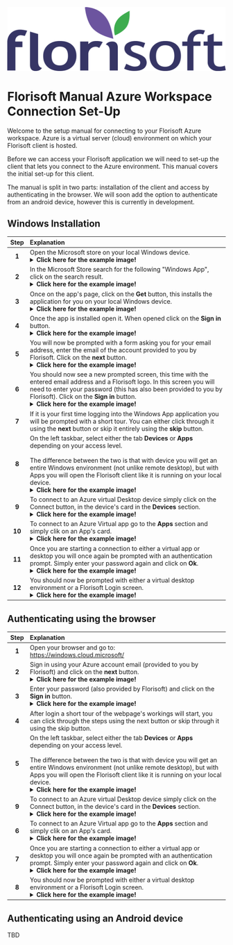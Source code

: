<img src="https://github.com/florisoft/User.Manuals/blob/main/fslogo.png">

# Florisoft Manual Azure Workspace Connection Set-Up

Welcome to the setup manual for connecting to your Florisoft Azure workspace. Azure is a virtual server (cloud) environment on which your Florisoft client is hosted. 

Before we can access your Florisoft application we will need to set-up the client that lets you connect to the Azure environment. This manual covers the initial set-up for this client.

The manual is split in two parts: installation of the client and access by authenticating in the browser. We will soon add the option to authenticate from an android device, however this is currently in development. 

## Windows Installation

|Step|Explanation|
|:-:|:--|
|**1**|Open the Microsoft store on your local Windows device.<details><summary><b>Click here for the example image!</b></summary><img src="Media/1.png"></details>|
|**2**|In the Microsoft Store search for the following "Windows App", click on the search result.<details><summary><b>Click here for the example image!</b></summary><img src="Media/2.png"></details>|
|**3**|Once on the app's page, click on the **Get** button, this installs the application for you on your local Windows device.<details><summary><b>Click here for the example image!</b></summary><img src="Media/3.png"></details>|
|**4**|Once the app is installed open it. When opened click on the **Sign in** button. <details><summary><b>Click here for the example image!</b></summary><img src="Media/4.png"></details>|
|**5**|You will now be prompted with a form asking you for your email address, enter the email of the account provided to you by Florisoft. Click on the **next** button.<details><summary><b>Click here for the example image!</b></summary><img src="Media/5.png"></details>|
|**6**|You should now see a new prompted screen, this time with the entered email address and a Florisoft logo. In this screen you will need to enter your password (this has also been provided to you by Florisoft). Click on the **Sign in** button. <details><summary><b>Click here for the example image!</b></summary><img src="Media/6.png"></details>|
|**7**|If it is your first time logging into the Windows App application you will be prompted with a short tour. You can either click through it using the **next** button or skip it entirely using the **skip** button.|
|**8**|On the left taskbar, select either the tab **Devices** or **Apps** depending on your access level.<br><br>The difference between the two is that with device you will get an entire Windows environment (not unlike remote desktop), but with Apps you will open the Florisoft client like it is running on your local device.<details><summary><b>Click here for the example image!</b></summary><img src="Media/7.png"></details>|
|**9**|To connect to an Azure virtual Desktop device simply click on the Connect button, in the device's card in the **Devices** section.<details><summary><b>Click here for the example image!</b></summary><img src="Media/8.png"></details>|
|**10**|To connect to an Azure Virtual app go to the **Apps** section and simply clik on an App's card.<details><summary><b>Click here for the example image!</b></summary><img src="Media/9.png"></details>|
|**11**|Once you are starting a connection to either a virtual app or desktop you will once again be prompted with an authentication prompt. Simply enter your password again and click on **Ok**. <details><summary><b>Click here for the example image!</b></summary><img src="Media/10.png"></details>|
|**12**|You should now be prompted with either a virtual desktop environment or a Florisoft Login screen.<details><summary><b>Click here for the example image!</b></summary><img src="Media/11.png"></details>|

## Authenticating using the browser

|Step|Explanation|
|:-:|:--|
|**1**|Open your browser and go to:<br>https://windows.cloud.microsoft/|
|**2**|Sign in using your Azure account email (provided to you by Florisoft) and click on the **next** button.<details><summary><b>Click here for the example image!</b></summary><img src="12"></details>|
|**3**|Enter your password (also provided by Florisoft) and click on the **Sign in** button.<details><summary><b>Click here for the example image!</b></summary><img src="Media/13.png"></details>|
|**4**|After login a short tour of the webpage's workings will start, you can click through the steps using the next button or skip through it using the skip button.|
|**5**|On the left taskbar, select either the tab **Devices** or **Apps** depending on your access level.<br><br>The difference between the two is that with device you will get an entire Windows environment (not unlike remote desktop), but with Apps you will open the Florisoft client like it is running on your local device.<details><summary><b>Click here for the example image!</b></summary><img src="Media/7.png"></details>|
|**9**|To connect to an Azure virtual Desktop device simply click on the Connect button, in the device's card in the **Devices** section.<details><summary><b>Click here for the example image!</b></summary><img src="Media/8.png"></details>|
|**6**|To connect to an Azure Virtual app go to the **Apps** section and simply clik on an App's card.<details><summary><b>Click here for the example image!</b></summary><img src="Media/9.png"></details>|
|**7**|Once you are starting a connection to either a virtual app or desktop you will once again be prompted with an authentication prompt. Simply enter your password again and click on **Ok**. <details><summary><b>Click here for the example image!</b></summary><img src="Media/10.png"></details>|
|**8**|You should now be prompted with either a virtual desktop environment or a Florisoft Login screen.<details><summary><b>Click here for the example image!</b></summary><img src="Media/11.png"></details>|

## Authenticating using an Android device

TBD
